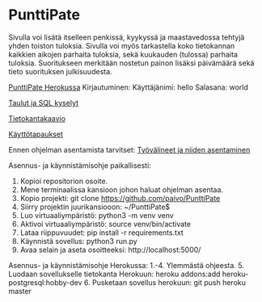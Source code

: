 # PunttiPate

Sivulla voi lisätä itselleen penkissä, kyykyssä ja maastavedossa tehtyjä yhden toiston tuloksia. Sivulla voi myös tarkastella koko tietokannan kaikkien aikojen parhaita tuloksia, sekä kuukauden (tulossa) parhaita tuloksia. Suoritukseen merkitään nostetun painon lisäksi päivämäärä sekä tieto suorituksen julkisuudesta.

[PunttiPate Herokussa](https://punttipate.herokuapp.com/)
Kirjautuminen:
Käyttäjänimi: hello
Salasana: world

[Taulut ja SQL kyselyt](https://github.com/paivo/PunttiPate/blob/master/documentation/tables_and_sql_statements.txt)

[Tietokantakaavio](https://github.com/paivo/PunttiPate/blob/master/documentation/Tietokantakaavio.png)

[Käyttötapaukset](https://github.com/paivo/PunttiPate/blob/master/documentation/userstory.md)

Ennen ohjelman asentamista tarvitset:
[Työvälineet ja niiden asentaminen](https://materiaalit.github.io/tsoha-18/tyovalineet/)

Asennus- ja käynnistämisohje paikallisesti:
1. Kopioi repositorion osoite.
2. Mene terminaalissa kansioon johon haluat ohjelman asentaa.
3. Kopio projekti: git clone https://github.com/paivo/PunttiPate
4. Siirry projektin juurikansiooon: ~/PunttiPate$
5. Luo virtuaaliympäristö: python3 -m venv venv
6. Aktivoi virtuaaliympäristö: source venv/bin/activate
7. Lataa riippuvuudet: pip install -r requirements.txt
8. Käynnistä sovellus: python3 run.py
9. Avaa selain ja aseta osoitteeksi: http://localhost:5000/

Asennus- ja käynnistämisohje Herokussa:
1.-4. Ylemmästä ohjeesta.
5. Luodaan sovellukselle tietokanta Herokuun: heroku addons:add heroku-postgresql:hobby-dev
6. Pusketaan sovellus herokuun: git push heroku master
